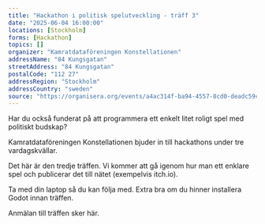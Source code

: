 ```yaml
---
title: "Hackathon i politisk spelutveckling - träff 3"
date: "2025-06-04 16:00:00"
locations: [Stockholm]
forms: [Hackathon]
topics: []
organizer: "Kamratdataföreningen Konstellationen"
addressName: "84 Kungsgatan"
streetAddress: "84 Kungsgatan"
postalCode: "112 27"
addressRegion: "Stockholm"
addressCountry: "sweden"
source: "https://organisera.org/events/a4ac314f-ba94-4557-8cd0-deadc59c8ba5"
---
```

Har du också funderat på att programmera ett enkelt litet roligt spel med politiskt budskap?

Kamratdataföreningen Konstellationen bjuder in till hackathons under tre vardagskvällar.

Det här är den tredje träffen. Vi kommer att gå igenom hur man ett enklare spel och publicerar det till nätet (exempelvis itch.io).

Ta med din laptop så du kan följa med. Extra bra om du hinner installera Godot innan träffen.

Anmälan till träffen sker här.